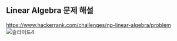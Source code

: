 Linear Algebra 문제 해설
-------------------------------------------
https://www.hackerrank.com/challenges/np-linear-algebra/problem
![슬라이드4](https://user-images.githubusercontent.com/43063980/69411158-be081680-0d4f-11ea-93ec-a2a63cc20391.JPG)
